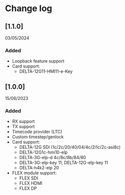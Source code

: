 # Change log

## [1.1.0]
03/05/2024

### Added
- Loopback feature support
- Card support:
	- DELTA-12G11-HMI11-e-Key 	

## [1.0.0]
15/06/2023

### Added
- RX support
- TX support
- Timecode provider (LTC)
- Custom timestep/genlock
- Card support:
	- DELTA-12G SDI (1c/2c/20/40/04/4c/2i1c/2c-asi8c)
	- DELTA-12G1c-hmi10-elp
	- DELTA-3G-elp-d 4c/8c/8b/84/80
	- DELTA-3G-elp-key 11; DELTA-12G-elp-key 11
	- DELTA-h4k2-elp 20
- FLEX module support:
	- FLEX SDI
	- FLEX HDMI
	- FLEX DP
